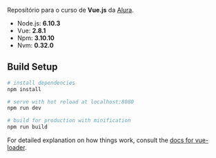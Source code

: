 Repositório para o curso de **Vue.js** da [Alura](http://www.alura.com.br).

* Node.js: **6.10.3**
* Vue: **2.8.1**
* Npm: **3.10.10**
* Nvm: **0.32.0**


## Build Setup

``` bash
# install dependencies
npm install

# serve with hot reload at localhost:8080
npm run dev

# build for production with minification
npm run build
```

For detailed explanation on how things work, consult the [docs for vue-loader](http://vuejs.github.io/vue-loader).